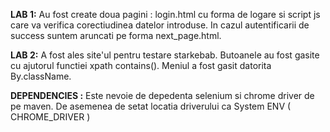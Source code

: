 **LAB 1:**
Au fost create doua pagini : login.html cu forma de logare si script js care va verifica corectiudinea datelor introduse.
In cazul autentificarii de success suntem aruncati pe forma next_page.html.

**LAB 2:**
A fost ales site'ul pentru testare starkebab.
Butoanele au fost gasite cu ajutorul functiei xpath contains().
Meniul a fost gasit datorita By.className.




**DEPENDENCIES :**
Este nevoie de depedenta selenium si chrome driver de pe maven.
De asemenea de setat locatia driverului ca System ENV ( CHROME_DRIVER )
